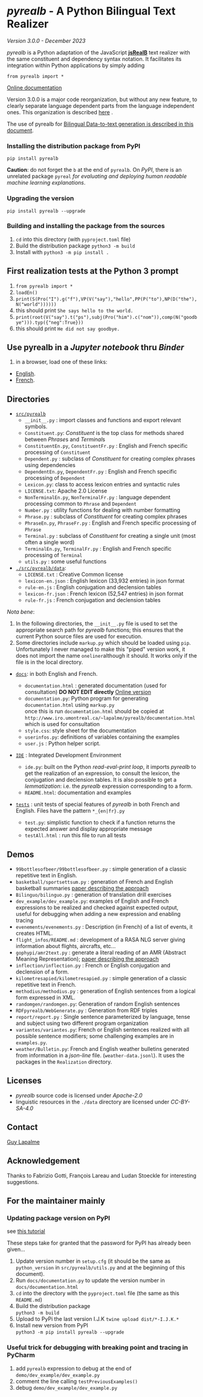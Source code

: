 # *pyrealb* - A Python Bilingual Text Realizer

*Version 3.0.0 - December 2023*

*pyrealb* is a Python adaptation of the JavaScript [**jsRealB**](http://rali.iro.umontreal.ca/jsRealB) 
text realizer with the same constituent and dependency syntax notation. 
It facilitates its integration within Python applications by simply adding

	from pyrealb import *

[Online documentation](http://www.iro.umontreal.ca/~lapalme/pyrealb/documentation.html?lang=en)

Version 3.0.0 is a major code reorganization, but without any new feature, to clearly separate language dependent 
parts from the language independent ones. This organization is described  [here](docs/README.md) .

The use of pyrealb for [Bilingual Data-to-text generation is described in this document](https://arxiv.org/pdf/2311.14808.pdf).

### Installing the distribution package from PyPI

    pip install pyrealb

**Caution**: do not forget the `b` at the end of `pyrealb`. On _PyPI_, there is an unrelated package `pyreal` _for evaluating and deploying human readable machine learning explanations_.

### Upgrading the version 

    pip install pyrealb --upgrade

### Building and installing the package from the sources

1. `cd` into this directory (with `pyproject.toml` file) 
2. Build the distribution package `python3 -m build`
3. Install with `python3 -m pip install .`

## First realization tests at the Python 3 prompt

1. `from pyrealb import *`
2. `loadEn()` 
3. `print(S(Pro("I").g("f"),VP(V("say"),"hello",PP(P("to"),NP(D("the"),N("world"))))))`
4. this should print `She says hello to the world.`
5. `print(root(V("say").t("ps"),subj(Pro("him").c("nom")),comp(N("goodbye"))).typ({"neg":True}))`
6. this should print `He did not say goodbye.`

## Use pyrealb in a _Jupyter notebook_ thru _Binder_

1. in a browser, load one of these links:
  * [English](https://mybinder.org/v2/gh/lapalme/pyrealb-jupyter/HEAD?labpath=pyrealb-en.ipynb). 
  * [French](https://mybinder.org/v2/gh/lapalme/pyrealb-jupyter/HEAD?labpath=pyrealb-fr.ipynb). 

## Directories

* [`src/pyrealb`](./src/pyrealb)
    * `__init__.py` : import classes and functions and export relevant symbols. 
    * `Constituent.py`: *Constituent* is the top class for methods shared between *Phrase*s and *Terminal*s 
    * `ConstituentEn.py`, `ConstituentFr.py` : English and French specific processing of `Constituent`
    * `Dependent.py` : subclass of *Constituent* for creating complex phrases using dependencies
    * `DependentEn.py`, `DependentFr.py` : English and French specific processing of `Dependent`
    * `Lexicon.py`: class to access lexicon entries and syntactic rules
    * `LICENSE.txt`: Apache 2.0 License
    * `NonTerminalEn.py`, `NonTerminalFr.py` : language dependent processing common to `Phrase` and `Dependent`
    * `Number.py` : utility functions for dealing with number formatting
    * `Phrase.py` : subclass of *Constituent* for creating complex phrases
    * `PhraseEn.py`, `PhraseFr.py` : English and French specific processing of `Phrase` 
    * `Terminal.py` : subclass of *Constituent* for creating a single unit (most often a single word)
    * `TerminalEn.py`, `TerminalFr.py` : English and French specific processing of `Terminal`
    * `utils.py`  : some useful functions
* [`./src/pyrealb/data`](./src/pyrealb/data):
    * `LICENSE.txt` : Creative Common license
    * `lexicon-en.json` : English lexicon (33,932 entries) in json format
    * `rule-en.js` : English conjugation and declension tables
    * `lexicon-fr.json` : French lexicon (52,547 entries) in json format
    * `rule-fr.js` : French conjugation and declension tables 

_Nota bene_:
1. In the following directories, the `__init__.py` file is used to set the appropriate search path for  *pyrealb* functions; this ensures that the current Python source files are used for execution. 
2. Some directories include `markup.py` which should be loaded using `pip`. Unfortunately I never managed to make 
   this "piped" version work, it does not import the name `oneliner`although it should. It works only if the file is in the local directory.

* [`docs`](./docs): in both English and French. 
    * `documentation.html` : generated documentation (used for consultation) **DO NOT EDIT directly**  [Online version](http://www.iro.umontreal.ca/~lapalme/pyrealb/documentation.html?lang=en)
    * `documentation.py`: Python program for generating `documentation.html` using `markup.py`  
          once this is run `documentation.html` should be copied at `http://www.iro.umontreal.ca/~lapalme/pyrealb/documentation.html` which is used for consultation 
    * `style.css`: style sheet for the documentation
    * `userinfos.py`: definitions of variables containing the examples
    * `user.js`  : Python helper script.
    
* [`IDE`](./IDE) : Integrated Development Environment 
    * `ide.py`: built on the Python *read-eval-print loop*, it imports *pyrealb* to get the realization of an expression, to consult the lexicon, the conjugation and declension tables. It is also possible to get a *lemmatization*: i.e. the *pyrealb* expression corresponding to a form.
    * `README.html`: documentation and examples

* [`tests`](./tests) : unit tests of special features of *pyrealb* in both French and English. Files have the pattern `*_{en|fr}.py`
    * `test.py`: simplistic function to check if a function returns the expected answer and display appropriate message
    * `testAll.html` : run this file to run all tests

## Demos

* `99bottlesofbeer/99bottlesofbeer.py` : simple generation of a classic repetitive text in English.
* `basketball/sportsettsum.py` : generation of French and English basketball summaries [paper describing the approach](demos/basketball/docs/SportSettSum.md)
* `Bilinguo/bilinguo.py` : generation of translation drill exercises
* `dev_example/dev_example.py`: examples of English and French expressions to be realized and checked against expected output,  
useful for debugging when adding a new expression and enabling tracing
* `evenements/evenements.py` : Description (in French) of a list of events, it creates HTML.
* `flight_infos/README.md` : development of a RASA NLG server giving information about flights, aircrafts, etc...
* `gophypi/amr2text.py` : generate a literal reading of an AMR (Abstract Meaning Representation);
                          [paper describing the approach](gophypi/Doc/GoPhiPy.pdf) 
* `inflection/inflection.py` : French or English conjugation and declension of a form.
* `kilometresapied/kilometresapied.py` : simple generation of a classic repetitive text in French.
* `methodius/methodius.py` : generation of English sentences from a logical form expressed in XML.
* `randomgen/randomgen.py`: Generation of random English sentences
* `RDFpyrealb/WebGenerate.py` : Generation from RDF triples
* `report/report.py` : Single sentence parameterized by language, tense and subject using two different program organization
* `variantes/variantes.py`: French or English sentences realized with all possible sentence modifiers; some challenging examples are in `examples.py`.
* `weather/Bulletin.py`: French and English weather bulletins generated from information in a *json-line* file. (`weather-data.jsonl`). It uses the packages in the `Realization` directory.

## Licenses
* _pyrealb_ source code is licensed under _Apache-2.0_ 
* linguistic resources in the `./data` directory are licensed under _CC-BY-SA-4.0_

## Contact
[Guy Lapalme](http://rali.iro.umontreal.ca/lapalme)

## Acknowledgement
Thanks to Fabrizio Gotti, François Lareau and Ludan Stoeckle for interesting suggestions.

## For the maintainer mainly
### Updating package version on PyPI 

see [this tutorial](https://packaging.python.org/en/latest/tutorials/packaging-projects/)

These steps take for granted that the password for PyPI has already been given...

1. Update version number in `setup.cfg` (it should be the same as `python_version` in `src/pyrealb/utils.py` and at 
   the beginning of this document). 
2. Run `docs/documentation.py` to update the version number in `docs/documentation.html`
3. `cd` into the directory with the `pyproject.toml` file (the same as this `README.md`)
4. Build the distribution package  
       `python3 -m build`
5. Upload to PyPi the last version I.J.K
      `twine upload dist/*-I.J.K.*`
6. Install new version from PyPI  
    `python3 -m pip install pyrealb --upgrade`

### Useful trick for debugging with breaking point and tracing in PyCharm
1. add `pyrealb` expression to debug at the end of `demo/dev_example/dev_example.py`
2. comment the line calling `testPreviousExamples()`
3. debug `demo/dev_example/dev_example.py`